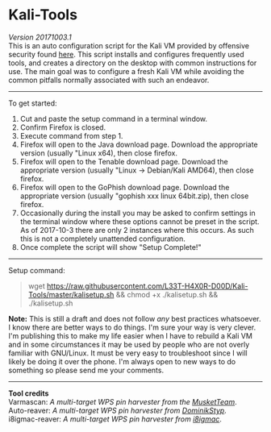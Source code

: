 Kali-Tools
=
*Version 20171003.1*    
This is an auto configuration script for the Kali VM provided by offensive security found [here](https://www.offensive-security.com/kali-linux-vmware-virtualbox-image-download/). This script installs and configures frequently used tools, and creates a directory on the desktop with common instructions for use. The main goal was to configure a fresh Kali VM while avoiding the common pitfalls normally associated with such an endeavor.


----------
To get started:

 1. Cut and paste the setup command in a terminal window.
 2. Confirm Firefox is closed.
 3. Execute command from step 1.
 4. Firefox will open to the Java download page.  Download the appropriate version (usually "Linux x64), then close firefox.
 5. Firefox will open to the Tenable download page.  Download the appropriate version (usually "Linux -> Debian/Kali AMD64), then close firefox.
 6. Firefox will open to the GoPhish download page.  Download the appropriate version (usually "gophish xxx linux 64bit.zip), then close firefox.
 7. Occasionally during the install you may be asked to confirm settings in the terminal window where these options cannot be preset in the script.  As of 2017-10-3 there are only 2 instances where this occurs.  As such this is not a completely unattended configuration.
 8. Once complete the script will show "Setup Complete!"

----------


Setup command:
>wget https://raw.githubusercontent.com/L33T-H4X0R-D00D/Kali-Tools/master/kalisetup.sh && chmod +x ./kalisetup.sh && ./kalisetup.sh


**Note:** This is still a draft and does not follow *any* best practices whatsoever. I know there are better ways to do things.  I'm sure your way is very clever.  I'm publishing this to make my life easier when I have to rebuild a Kali VM and in some circumstances it may be used by people who are not overly familiar with GNU/Linux.  It must be very easy to troubleshoot since I will likely be doing it over the phone.  I'm always open to new ways to do something so please send me your comments.


----------
**Tool credits**    
Varmascan: *A multi-target WPS pin harvester from the [MusketTeam](https://github.com/musket33/varmacscan)*.    
Auto-reaver: *A multi-target WPS pin harvester from [DominikStyp](https://github.com/DominikStyp/auto-reaver)*.    
i8igmac-reaver: *A multi-target WPS pin harvester from [i8igmac](https://forums.hak5.org/topic/34617-how-to-reaver-dropbox-raspberry-pi/)*.    